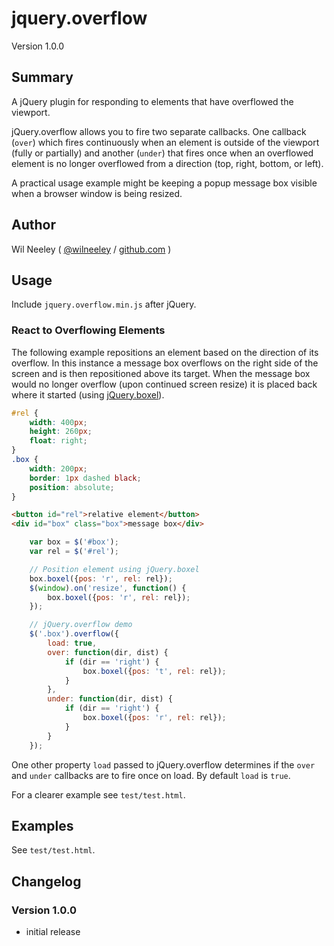 # jquery.overflow

Version 1.0.0

## Summary

A jQuery plugin for responding to elements that have overflowed the viewport.

jQuery.overflow allows you to fire two separate callbacks. One callback (`over`) which fires continuously when an 
element is outside of the viewport (fully or partially) and another (`under`) that fires once when an overflowed 
element is no longer overflowed from a direction (top, right, bottom, or left).

A practical usage example might be keeping a popup message box visible when a browser window is being resized.

## Author

Wil Neeley ( [@wilneeley](http://twitter.com/wilneeley) / [github.com](https://github.com/Xaxis) )

## Usage

Include `jquery.overflow.min.js` after jQuery.

### React to Overflowing Elements

The following example repositions an element based on the direction of its overflow. In this instance a message box 
overflows on the right side of the screen and is then repositioned above its target. When the message box would no 
longer overflow (upon continued screen resize) it is placed back where it started (using 
[jQuery.boxel](https://github.com/Xaxis/jquery.boxel)).

```css
#rel {
    width: 400px;
    height: 260px;
    float: right;
}
.box {
    width: 200px;
    border: 1px dashed black;
    position: absolute;
}
```

```html
<button id="rel">relative element</button>
<div id="box" class="box">message box</div>
```

```javascript
    var box = $('#box');
    var rel = $('#rel');

    // Position element using jQuery.boxel
    box.boxel({pos: 'r', rel: rel});
    $(window).on('resize', function() {
        box.boxel({pos: 'r', rel: rel});
    });

    // jQuery.overflow demo
    $('.box').overflow({
        load: true,
        over: function(dir, dist) {
            if (dir == 'right') {
                box.boxel({pos: 't', rel: rel});
            }
        },
        under: function(dir, dist) {
            if (dir == 'right') {
                box.boxel({pos: 'r', rel: rel});
            }
        }
    });
```

One other property `load` passed to jQuery.overflow determines if the `over` and `under` callbacks are to fire once on
load. By default `load` is `true`.

For a clearer example see `test/test.html`.

## Examples

See `test/test.html`.

## Changelog

### Version 1.0.0

* initial release
